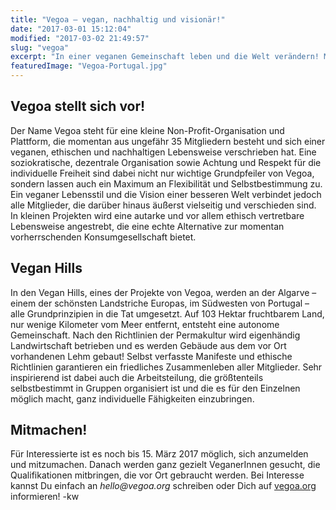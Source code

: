 ```yaml
---
title: "Vegoa – vegan, nachhaltig und visionär!"
date: "2017-03-01 15:12:04"
modified: "2017-03-02 21:49:57"
slug: "vegoa"
excerpt: "In einer veganen Gemeinschaft leben und die Welt verändern! Mit dem außergewöhnlichen Projekt Vegan Hills macht es die Non-Profit-Organisation Vegoa möglich!"
featuredImage: "Vegoa-Portugal.jpg"
---
```


## Vegoa stellt sich vor!

Der Name Vegoa steht für eine kleine Non-Profit-Organisation und Plattform, die momentan aus ungefähr 35 Mitgliedern besteht und sich einer veganen, ethischen und nachhaltigen Lebensweise verschrieben hat. Eine soziokratische, dezentrale Organisation sowie Achtung und Respekt für die individuelle Freiheit sind dabei nicht nur wichtige Grundpfeiler von Vegoa, sondern lassen auch ein Maximum an Flexibilität und Selbstbestimmung zu. Ein veganer Lebensstil und die Vision einer besseren Welt verbindet jedoch alle Mitglieder, die darüber hinaus äußerst vielseitig und verschieden sind. In kleinen Projekten wird eine autarke und vor allem ethisch vertretbare Lebensweise angestrebt, die eine echte Alternative zur momentan vorherrschenden Konsumgesellschaft bietet.

## Vegan Hills

In den Vegan Hills, eines der Projekte von Vegoa, werden an der Algarve – einem der schönsten Landstriche Europas, im Südwesten von Portugal – alle Grundprinzipien in die Tat umgesetzt. Auf 103 Hektar fruchtbarem Land, nur wenige Kilometer vom Meer entfernt, entsteht eine autonome Gemeinschaft. Nach den Richtlinien der Permakultur wird eigenhändig Landwirtschaft betrieben und es werden Gebäude aus dem vor Ort vorhandenen Lehm gebaut! Selbst verfasste Manifeste und ethische Richtlinien garantieren ein friedliches Zusammenleben aller Mitglieder. Sehr inspirierend ist dabei auch die Arbeitsteilung, die größtenteils selbstbestimmt in Gruppen organisiert ist und die es für den Einzelnen möglich macht, ganz individuelle Fähigkeiten einzubringen.

## Mitmachen!

Für Interessierte ist es noch bis 15. März 2017 möglich, sich anzumelden und mitzumachen. Danach werden ganz gezielt VeganerInnen gesucht, die Qualifikationen mitbringen, die vor Ort gebraucht werden. Bei Interesse kannst Du einfach an _hello@vegoa.org_ schreiben oder Dich auf [vegoa.org](https://vegoa.org/) informieren! -kw